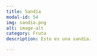 ```yaml
---
title: Sandía
modal-id: 54
img: sandia.png
alt: image-alt
category: Fruta
description: Esto es una sandía.

---
```

